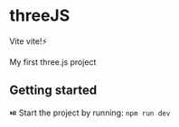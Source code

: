 # threeJS

Vite vite!⚡

My first three.js project

## Getting started

⏯️ Start the project by running:
`npm run dev`
